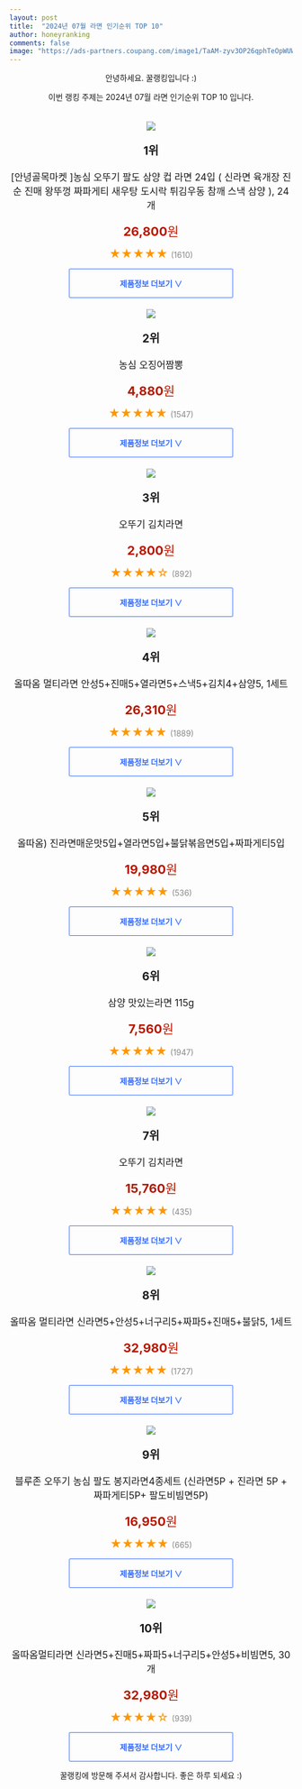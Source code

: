 ```yaml
---
layout: post
title:  "2024년 07월 라면 인기순위 TOP 10"
author: honeyranking
comments: false
image: "https://ads-partners.coupang.com/image1/TaAM-zyv3OP26qphTeOpWUWrHDfxzpXvACBMaAKZlKCYqC8xIMc-viLxffCH6VP7R4zPprHllatXDCG0KFBnsbqe4HUna81Oj7tEaz29diq78oxhODhUeUbWwbAe8NpT-6xXUkshWtJ_BfKpUTfbgdYfiQbflJqgsdectQOM_Vx6RPkSaIbfC-hnXxPNr4ypYVaXWEkfLHSaLnTVxgls4OaHG3Pcm6Pv5aM1m2b3qAcTXHFx3x8kPHWgB1hpVbOJO93a5wlposVv55stF7h-NtGLPDEJNvicVdX7e9GO5iA9_M8mHIa1jzlJm7zwYwI="
---
```

<p style="text-align: center;">안녕하세요. 꿀랭킹입니다 :)</p>
<p style="text-align: center;">이번 랭킹 주제는 2024년 07월 라면 인기순위 TOP 10 입니다.</p><center><img src="https://ads-partners.coupang.com/image1/TaAM-zyv3OP26qphTeOpWUWrHDfxzpXvACBMaAKZlKCYqC8xIMc-viLxffCH6VP7R4zPprHllatXDCG0KFBnsbqe4HUna81Oj7tEaz29diq78oxhODhUeUbWwbAe8NpT-6xXUkshWtJ_BfKpUTfbgdYfiQbflJqgsdectQOM_Vx6RPkSaIbfC-hnXxPNr4ypYVaXWEkfLHSaLnTVxgls4OaHG3Pcm6Pv5aM1m2b3qAcTXHFx3x8kPHWgB1hpVbOJO93a5wlposVv55stF7h-NtGLPDEJNvicVdX7e9GO5iA9_M8mHIa1jzlJm7zwYwI=" style="margin-top:20px" /></center><p style="text-align: center; font-size: 20px"><b>1위</b></p><p style="text-align: center; font-size: 17px">[안녕골목마켓 ]농심 오뚜기 팔도 삼양 컵 라면 24입 ( 신라면 육개장 진순 진매 왕뚜껑 짜파게티 새우탕 도시락 튀김우동 참깨 스낵 삼양 ), 24개</p><p style="text-align: center;"><span style="color: #b61800; font-size: 22px;"><b>26,800</b>원</span></p><p style="text-align: center;"><span style="color: #ff9600; font-size: 20px;">★★★★★ </span><span style="color: #878787;">(1610)</span></p><center><a href="https://link.coupang.com/re/AFFSDP?lptag=AF3899140&subid=honeyrank&pageKey=7432543597&itemId=19307233576&vendorItemId=86363542670&traceid=V0-153-ad2244db69b7ab81&clickBeacon=a3e94030-4b89-11ef-a4dc-a1dba680a47d%7E3&requestid=20240727050000398006275962&token=31850C%7CMIXED"><div style="font-size: 14px; display: inline-block; padding: 15px 90px; color: #346aff; border-radius: 2px; border: 1px solid #346aff; cursor: pointer;"><b>제품정보 더보기 &or;</b></div></a></center><center><img src="https://ads-partners.coupang.com/image1/Q_0kQ-FCv6iTbW5bQ2VVyOmrAH33njlI1Vuu91-OzDT2-Ilyj4yRy-WaahpkdIGJXKXp9-awMMk51SmRDcW0lLX--LsVX0_6siveB6iyFmq49rmgATTLfcMP_8s82oSsx1EoK0Aee2IUqKHd4WMC17wA5jQDGJuKiqgKmcKFJjPryz0fFxfA7LGVYTb-53ID7ZGhFGdZ4cgB7Z3Ro7klwdjwSjp83lacmpbI1x8BR6oYptYd8fMO_vcXPlurhdj5HGjeH7iqoNhiV2VeesMUIp3UToRQRnS716U=" style="margin-top:20px" /></center><p style="text-align: center; font-size: 20px"><b>2위</b></p><p style="text-align: center; font-size: 17px">농심 오징어짬뽕</p><p style="text-align: center;"><span style="color: #b61800; font-size: 22px;"><b>4,880</b>원</span></p><p style="text-align: center;"><span style="color: #ff9600; font-size: 20px;">★★★★★ </span><span style="color: #878787;">(1547)</span></p><center><a href="https://link.coupang.com/re/AFFSDP?lptag=AF3899140&subid=honeyrank&pageKey=6667211608&itemId=15326722055&vendorItemId=3000105014&traceid=V0-153-16e17f2adf80efc2&requestid=20240727050000398006275962&token=31850C%7CMIXED"><div style="font-size: 14px; display: inline-block; padding: 15px 90px; color: #346aff; border-radius: 2px; border: 1px solid #346aff; cursor: pointer;"><b>제품정보 더보기 &or;</b></div></a></center><center><img src="https://ads-partners.coupang.com/image1/a2gG85dz1gXagfU1a9vjQD7Aq4KhrvKkFapBT6NCj6Ig6nJMLqmVSBx32DeJQ50zQOFzhMTDHD_4Pn0KwBI0z9vxmsesZl9cCyx2rTIMNUi01w1ZiEOrwb_pu2_RItS71iVwkQtyYcCG6dY0-s9QO-Zly2pnIYpkNE_1Mh0qHGRScy1hr4BO23liMpZ4t8Vz3czaXGSYQUrV396hsd-LwrPCbWXXibWyVMw4T4jVRuB59J1tpZKup2uqHrpBsp7mVAisMdUwrNsyEKijoog_Bl-Nc1Ke0oUkr6w=" style="margin-top:20px" /></center><p style="text-align: center; font-size: 20px"><b>3위</b></p><p style="text-align: center; font-size: 17px">오뚜기 김치라면</p><p style="text-align: center;"><span style="color: #b61800; font-size: 22px;"><b>2,800</b>원</span></p><p style="text-align: center;"><span style="color: #ff9600; font-size: 20px;">★★★★☆ </span><span style="color: #878787;">(892)</span></p><center><a href="https://link.coupang.com/re/AFFSDP?lptag=AF3899140&subid=honeyrank&pageKey=1067207282&itemId=18739028015&vendorItemId=85871345097&traceid=V0-153-d6a53c77d5c8c7c5&requestid=20240727050000398006275962&token=31850C%7CMIXED"><div style="font-size: 14px; display: inline-block; padding: 15px 90px; color: #346aff; border-radius: 2px; border: 1px solid #346aff; cursor: pointer;"><b>제품정보 더보기 &or;</b></div></a></center><center><img src="https://ads-partners.coupang.com/image1/3Fkf20tucxohkKql3JxLKX9nj_wYFBspHVXvhqo5HhygM42rY9Fg_dCot_B5X_NwgmhLsEoOWv13xncdDIxoB7XXTv9D5zA6fYs6CWKRhR0pf_dqlvNJrNHwUucLI8fqko5e1pZCPeNfjW4a_l7XoHF5FkFv8M_TaAN720qMvstYHKDgMk-eJ4ex1H6SdvEOiDwnDukl1ywW2crrSXOOeIrIMuTdn7fl3M3kXVnuO-pNldKpcMNxs9kRt4c0ZtdlpB0yh82PgzUiFjRz_Rfu0U19nK5MptMxbPwNMmoWLdVshW2vUTkcRJd0hjmYpg==" style="margin-top:20px" /></center><p style="text-align: center; font-size: 20px"><b>4위</b></p><p style="text-align: center; font-size: 17px">올따옴 멀티라면 안성5+진매5+열라면5+스낵5+김치4+삼양5, 1세트</p><p style="text-align: center;"><span style="color: #b61800; font-size: 22px;"><b>26,310</b>원</span></p><p style="text-align: center;"><span style="color: #ff9600; font-size: 20px;">★★★★★ </span><span style="color: #878787;">(1889)</span></p><center><a href="https://link.coupang.com/re/AFFSDP?lptag=AF3899140&subid=honeyrank&pageKey=6595186673&itemId=14898514326&vendorItemId=82137262958&traceid=V0-153-7eca3e2d769dd55d&clickBeacon=a3e94030-4b89-11ef-baa3-d17790888934%7E3&requestid=20240727050000398006275962&token=31850C%7CMIXED"><div style="font-size: 14px; display: inline-block; padding: 15px 90px; color: #346aff; border-radius: 2px; border: 1px solid #346aff; cursor: pointer;"><b>제품정보 더보기 &or;</b></div></a></center><center><img src="https://ads-partners.coupang.com/image1/0aexmo6Y1L1K_5CQ0QAtaMk2D28nN4ktlA9kPCB2_CKVmZXdQftCRsMh3ftSfmI8pDNsSDZZiiFm50HTNRuLEabONsaPvX8FUpJ93wiLAf-Vya4AhHkabifi7fzZMIqNpbywygPnCGpAOspYJ2fY6PKnpiPtG53Qn2GEi6nfui51z0yRLE8zSB4ZjRhC6fdZAB2Vyb8QJjnJaxpV_PuLq7Meq3O__V9y-7BEOi4FnN4wdWYR9SFo8pVltl30gsIat5G1kdtTmjHK1V8q9-lugEAHGePjsQETqz-_24UKbJSP-nT8qT_wZuoi" style="margin-top:20px" /></center><p style="text-align: center; font-size: 20px"><b>5위</b></p><p style="text-align: center; font-size: 17px">올따옴) 진라면매운맛5입+열라면5입+불닭볶음면5입+짜파게티5입</p><p style="text-align: center;"><span style="color: #b61800; font-size: 22px;"><b>19,980</b>원</span></p><p style="text-align: center;"><span style="color: #ff9600; font-size: 20px;">★★★★★ </span><span style="color: #878787;">(536)</span></p><center><a href="https://link.coupang.com/re/AFFSDP?lptag=AF3899140&subid=honeyrank&pageKey=6946971151&itemId=16865231053&vendorItemId=84043970001&traceid=V0-153-6f6d7919006462a4&requestid=20240727050000398006275962&token=31850C%7CMIXED"><div style="font-size: 14px; display: inline-block; padding: 15px 90px; color: #346aff; border-radius: 2px; border: 1px solid #346aff; cursor: pointer;"><b>제품정보 더보기 &or;</b></div></a></center><center><img src="https://ads-partners.coupang.com/image1/tuDfHEilba03otr5tivWFcG4vHIBlP9WOA9v57P5EmbU7GE--qhj6_19SLlp08lIUbvWXXeEX3KrQMESsZi9jQpozChs45qi-wlA7AL0G9vU86dw6wrXKpFeKM50mmMIiRet5KeLuCee7-veeWCsf2N0kM2cjTREesX7qWCvYq3D_rjyd7qWhdnaaK9MTSv08HmyIeuPbvmVlLe3xtMic28Or1O2OrgCI09w7hO84CzDLlKzLktSBKp8vH1fidd9x62Oh9-t_W9K0tWm3CSsi7H51bfMtyU3objTuA==" style="margin-top:20px" /></center><p style="text-align: center; font-size: 20px"><b>6위</b></p><p style="text-align: center; font-size: 17px">삼양 맛있는라면 115g</p><p style="text-align: center;"><span style="color: #b61800; font-size: 22px;"><b>7,560</b>원</span></p><p style="text-align: center;"><span style="color: #ff9600; font-size: 20px;">★★★★★ </span><span style="color: #878787;">(1947)</span></p><center><a href="https://link.coupang.com/re/AFFSDP?lptag=AF3899140&subid=honeyrank&pageKey=14336&itemId=17905959766&vendorItemId=85068699328&traceid=V0-153-64299261996c6e06&requestid=20240727050000398006275962&token=31850C%7CMIXED"><div style="font-size: 14px; display: inline-block; padding: 15px 90px; color: #346aff; border-radius: 2px; border: 1px solid #346aff; cursor: pointer;"><b>제품정보 더보기 &or;</b></div></a></center><center><img src="https://ads-partners.coupang.com/image1/_ovobgM5wIOSDYD8_udV9vQXL-ujdtKDsVo3HhggSi5iHaTqa7mYbo6YeuJw21tZQidGiEjI-5kxYB78pNRZZXUO8zI03A11drGxip2_5YKwJcPcGs_47URC3OpeBxlfc3F30IEcJJ8EqQNLzPecH0As9_wiiwgUWNUQPPXi1J-xKk6fMsR3LO4WGBeJ2JDuGr0ZNT0fJDT65ioUf8wcGNiGe9twbCGypnA67Ql7JfdyFcO_z6l0qGkyvdM2tLWyGr6TK1WNDAAKCyvA8t9q6rqFQDAQefJTAeKbZFs=" style="margin-top:20px" /></center><p style="text-align: center; font-size: 20px"><b>7위</b></p><p style="text-align: center; font-size: 17px">오뚜기 김치라면</p><p style="text-align: center;"><span style="color: #b61800; font-size: 22px;"><b>15,760</b>원</span></p><p style="text-align: center;"><span style="color: #ff9600; font-size: 20px;">★★★★★ </span><span style="color: #878787;">(435)</span></p><center><a href="https://link.coupang.com/re/AFFSDP?lptag=AF3899140&subid=honeyrank&pageKey=1067207282&itemId=19154733523&vendorItemId=86273585307&traceid=V0-153-d6a53c77d5c8c7c5&requestid=20240727050000398006275962&token=31850C%7CMIXED"><div style="font-size: 14px; display: inline-block; padding: 15px 90px; color: #346aff; border-radius: 2px; border: 1px solid #346aff; cursor: pointer;"><b>제품정보 더보기 &or;</b></div></a></center><center><img src="https://ads-partners.coupang.com/image1/RjhqRuy0l_qogjfzRkd_lCSx2BQO73cAvmDfsoDZvmAfrDwiVdcnb85tc9aNrxL8T38uTIdKhgIiwRX0esnJGz6WzoSgxsy4-COWucby3_iaCv-Iu7pgh6eatSNf6eDoP8a5xd81HQwIUvxJRO2drwUh-MHk0LHeDAVEkrrehhSK5p-vHoGf0A1Fgw9cSjmqbD2xxbOQAP9TKyrNY4PaaULcQ6vw1dW4XilJiy5gKx1sFOwzxhUFd3G1hVOSA1gepFc6ZUJvV5S1UIc5Ajkn9gAV57bsWsmJ7Y0-f3gKafvNa3acR_BlShITKVRGjg==" style="margin-top:20px" /></center><p style="text-align: center; font-size: 20px"><b>8위</b></p><p style="text-align: center; font-size: 17px">올따옴 멀티라면 신라면5+안성5+너구리5+짜파5+진매5+불닭5, 1세트</p><p style="text-align: center;"><span style="color: #b61800; font-size: 22px;"><b>32,980</b>원</span></p><p style="text-align: center;"><span style="color: #ff9600; font-size: 20px;">★★★★★ </span><span style="color: #878787;">(1727)</span></p><center><a href="https://link.coupang.com/re/AFFSDP?lptag=AF3899140&subid=honeyrank&pageKey=6595201682&itemId=14898585236&vendorItemId=82137333445&traceid=V0-153-9c469cfc77531875&clickBeacon=a3e94030-4b89-11ef-b114-4597420a0814%7E3&requestid=20240727050000398006275962&token=31850C%7CMIXED"><div style="font-size: 14px; display: inline-block; padding: 15px 90px; color: #346aff; border-radius: 2px; border: 1px solid #346aff; cursor: pointer;"><b>제품정보 더보기 &or;</b></div></a></center><center><img src="https://ads-partners.coupang.com/image1/PXJGtPCK0QVsa_fNPc19vTDOeSgwl-jhogyOTGey_ChO2xwXgQhmUnuMcZ1GJ59JYa0L_3jdd3JZfBJASb3niPvyyzqT6SXFzVSwK6xDF_D4GzRZknXgYTNrXR9K423c9n-oXacXN4oX6QlWsSx1ocpLMLS8vK5_4tZPfhO5UxkEUYIU4yWWv74XjsxirPTf0Kp5JEPLKlu0_KcNkQPQ3nm-Qer_T2ruGDBLE5r3PpFE52Jyb-Qei1EMt5nmL9XbelUDpLcGHqM7qxwYVur8K47rrOGNkt1-k6CpMgwRhvM-QjuB8aCth0FpeA==" style="margin-top:20px" /></center><p style="text-align: center; font-size: 20px"><b>9위</b></p><p style="text-align: center; font-size: 17px">블루존 오뚜기 농심 팔도 봉지라면4종세트  (신라면5P + 진라면 5P + 짜파게티5P+ 팔도비빔면5P)</p><p style="text-align: center;"><span style="color: #b61800; font-size: 22px;"><b>16,950</b>원</span></p><p style="text-align: center;"><span style="color: #ff9600; font-size: 20px;">★★★★★ </span><span style="color: #878787;">(665)</span></p><center><a href="https://link.coupang.com/re/AFFSDP?lptag=AF3899140&subid=honeyrank&pageKey=7950735122&itemId=21943157727&vendorItemId=82222244578&traceid=V0-153-28908ead5e7268fc&requestid=20240727050000398006275962&token=31850C%7CMIXED"><div style="font-size: 14px; display: inline-block; padding: 15px 90px; color: #346aff; border-radius: 2px; border: 1px solid #346aff; cursor: pointer;"><b>제품정보 더보기 &or;</b></div></a></center><center><img src="https://ads-partners.coupang.com/image1/2cPicKVEOglpSdfR2TPpHUAnnM64DxCLMKm7pl_2TCU3pq4ZNwLwGlVv3RHBgdFwBZ3I2xDvqsFGJwhc3QtwAiozA-u3QyC9AoaNWLCAGJ28VC_ZRh_39T58NGapH6FhOvRuepNkv_GW8vpvRE2ihiscVJIjdJjH_ZO27Sol4xq4NluE7qNVWxAvByr92-IqOrSulJ2UsYn9OdNBkB2BSMQInjLFh3xrQqCdYr37cqcxsS_MTVROyUZjZ1pOiffxQ0IKx1mOIEQOKBjZJi4PC8LUA_p3xGcQD--JqRYx4zXBszJlHLqMy5YKE0LrMA==" style="margin-top:20px" /></center><p style="text-align: center; font-size: 20px"><b>10위</b></p><p style="text-align: center; font-size: 17px">올따옴멀티라면 신라면5+진매5+짜파5+너구리5+안성5+비빔면5, 30개</p><p style="text-align: center;"><span style="color: #b61800; font-size: 22px;"><b>32,980</b>원</span></p><p style="text-align: center;"><span style="color: #ff9600; font-size: 20px;">★★★★☆ </span><span style="color: #878787;">(939)</span></p><center><a href="https://link.coupang.com/re/AFFSDP?lptag=AF3899140&subid=honeyrank&pageKey=6595202620&itemId=14898589215&vendorItemId=82137337379&traceid=V0-153-596514018dc2868a&clickBeacon=a3e94030-4b89-11ef-afc6-13d95da55616%7E3&requestid=20240727050000398006275962&token=31850C%7CMIXED"><div style="font-size: 14px; display: inline-block; padding: 15px 90px; color: #346aff; border-radius: 2px; border: 1px solid #346aff; cursor: pointer;"><b>제품정보 더보기 &or;</b></div></a></center><p style="text-align: center;">꿀랭킹에 방문해 주셔서 감사합니다. 좋은 하루 되세요 :)</p>